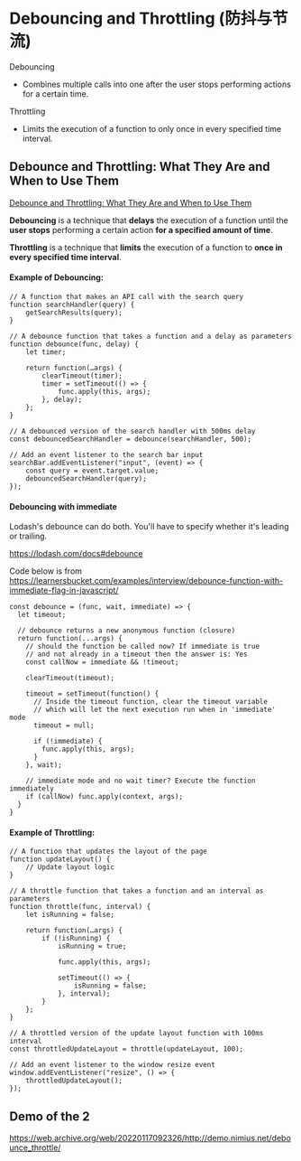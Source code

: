 # Debouncing and Throttling (防抖与节流)

Debouncing
- Combines multiple calls into one after the user stops performing actions for a certain time.

Throttling
- Limits the execution of a function to only once in every specified time interval.


## Debounce and Throttling: What They Are and When to Use Them

[Debounce and Throttling: What They Are and When to Use Them](https://medium.com/@bs903944/debounce-and-throttling-what-they-are-and-when-to-use-them-eadd272fe0be)

**Debouncing** is a technique that **delays** the execution of a function until the **user stops** performing a certain action 
**for a specified amount of time**.

**Throttling** is a technique that **limits** the execution of a function to **once in every specified time interval**.

#### Example of Debouncing:

```
// A function that makes an API call with the search query
function searchHandler(query) {
    getSearchResults(query);
}

// A debounce function that takes a function and a delay as parameters
function debounce(func, delay) {
    let timer;

    return function(…args) {
        clearTimeout(timer);
        timer = setTimeout(() => {
            func.apply(this, args);
        }, delay);
    };
}

// A debounced version of the search handler with 500ms delay
const debouncedSearchHandler = debounce(searchHandler, 500);

// Add an event listener to the search bar input
searchBar.addEventListener("input", (event) => {
    const query = event.target.value;
    debouncedSearchHandler(query);
});
```

#### Debouncing with immediate

Lodash's debounce can do both. You'll have to specify whether it's leading or trailing.

https://lodash.com/docs#debounce

Code below is from https://learnersbucket.com/examples/interview/debounce-function-with-immediate-flag-in-javascript/

```
const debounce = (func, wait, immediate) => {
  let timeout;

  // debounce returns a new anonymous function (closure)
  return function(...args) {
    // should the function be called now? If immediate is true
    // and not already in a timeout then the answer is: Yes
    const callNow = immediate && !timeout;

    clearTimeout(timeout);

    timeout = setTimeout(function() {
      // Inside the timeout function, clear the timeout variable
      // which will let the next execution run when in 'immediate' mode
      timeout = null;

      if (!immediate) {
        func.apply(this, args);
      }
    }, wait);

    // immediate mode and no wait timer? Execute the function immediately
    if (callNow) func.apply(context, args);
  }
}
```

#### Example of Throttling:

```
// A function that updates the layout of the page
function updateLayout() {
    // Update layout logic
}

// A throttle function that takes a function and an interval as parameters
function throttle(func, interval) {
    let isRunning = false;

    return function(…args) {
        if (!isRunning) {
            isRunning = true;

            func.apply(this, args);

            setTimeout(() => {
                isRunning = false;
            }, interval);
        }
    };
}

// A throttled version of the update layout function with 100ms interval
const throttledUpdateLayout = throttle(updateLayout, 100);

// Add an event listener to the window resize event
window.addEventListener("resize", () => {
    throttledUpdateLayout();
});
```

## Demo of the 2

https://web.archive.org/web/20220117092326/http://demo.nimius.net/debounce_throttle/

